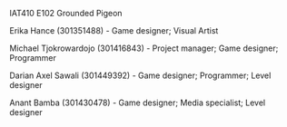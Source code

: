IAT410 E102
Grounded Pigeon

Erika Hance (301351488) - Game designer; Visual Artist

Michael Tjokrowardojo (301416843) - Project manager; Game designer; Programmer

Darian Axel Sawali (301449392) - Game designer; Programmer; Level designer

Anant Bamba (301430478) - Game designer; Media specialist; Level designer
